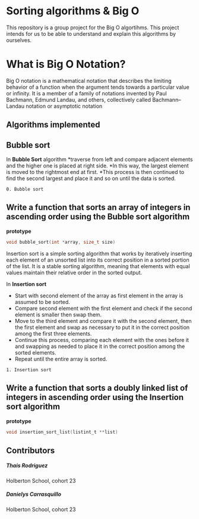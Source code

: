 # Sorting algorithms & Big O

This repository is a group project for the Big O algortihms. This project intends for us to be able to understand and explain this algorithms by ourselves.

# What is Big O Notation?

Big O notation is a mathematical notation that describes the limiting behavior of a function when the argument tends towards a particular value or infinity. It is a member of a family of notations invented by Paul Bachmann, Edmund Landau, and others, collectively called Bachmann–Landau notation or asymptotic notation

## Algorithms implemented

## Bubble sort


In **Bubble Sort** algorithm
*traverse from left and compare adjacent elements and the higher one is placed at right side.
*In this way, the largest element is moved to the rightmost end at first.
*This process is then continued to find the second largest and place it and so on until the data is sorted.


`0. Bubble sort`
## Write a function that sorts an array of integers in ascending order using the Bubble sort algorithm

**prototype**
```c
void bubble_sort(int *array, size_t size)
```

Insertion sort is a simple sorting algorithm that works by iteratively inserting each element of an unsorted list into its correct position in a sorted portion of the list. It is a stable sorting algorithm, meaning that elements with equal values maintain their relative order in the sorted output.

In **Insertion sort**
* Start with second element of the array as first element in the array is assumed to be sorted.
* Compare second element with the first element and check if the second element is smaller then swap them.
* Move to the third element and compare it with the second element, then the first element and swap as necessary to put it in the correct position among the first three elements.
* Continue this process, comparing each element with the ones before it and swapping as needed to place it in the correct position among the sorted elements.
* Repeat until the entire array is sorted.

`1. Insertion sort`
## Write a function that sorts a doubly linked list of integers in ascending order using the Insertion sort algorithm

**prototype**
```c
void insertion_sort_list(listint_t **list)
```






## Contributors
##### Thais Rodriguez
Holberton School, cohort 23
##### Danielys Carrasquillo
Holberton School, cohort 23

